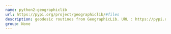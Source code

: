 ```yaml
---
name: python2-geographiclib
url: https://pypi.org/project/geographiclib/#files
description: geodesic routines from GeographicLib. URL : https://pypi.org/project/geographiclib/#files Groups : None
group: None
---
```

